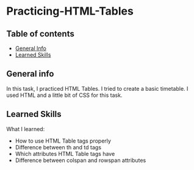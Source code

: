 # Practicing-HTML-Tables

## Table of contents
* [General Info](#general-info)
* [Learned Skills](#learned-skills)

## General info
In this task, I practiced HTML Tables. I tried to create a basic timetable. I used HTML and a little bit of CSS for this task.
	
## Learned Skills
What I learned:
* How to use HTML Table tags properly
* Difference between th and td tags
* Which attributes HTML Table tags have
* Difference between colspan and rowspan attributes

